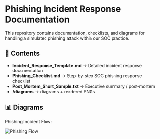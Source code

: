 # Phishing Incident Response Documentation

This repository contains documentation, checklists, and diagrams for handling a simulated phishing attack within our SOC practice.

## 📂 Contents
- **Incident_Response_Template.md** → Detailed incident response documentation  
- **Phishing_Checklist.md** → Step-by-step SOC phishing response checklist  
- **Post_Mortem_Short_Sample.txt** → Executive summary / post-mortem  
- **/diagrams** →  diagrams + rendered PNGs  
## 📊 Diagrams

Phishing Incident Flow:

![Phishing Flow](diagrams/diagram.png)
